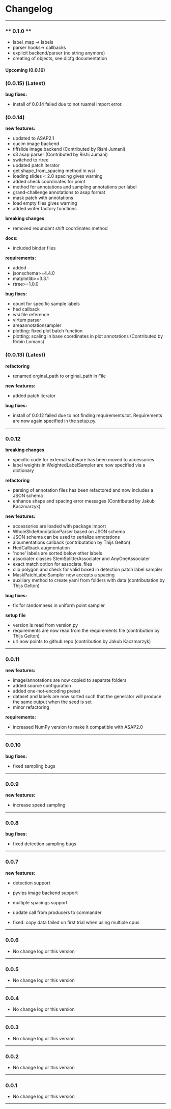 # Changelog
---

### ** 0.1.0 **

 - label_map -> labels
 - parser hooks-> callbacks
 - explicit backend/parser (no string anymore)
 - creating of objects, see dicfg documentation
  

#### **Upcoming** (0.0.16)  


### (0.0.15) (**Latest**)

**bug fixes:**
- install of 0.0.14 failed due to not ruamel import error. 


### (0.0.14)

**new features:**
- updated to ASAP2.1
- cucim image backend
- tiffslide image backend  (Contributed by Rishi Jumani)
- s3 asap parser  (Contributed by Rishi Jumani)
- switched to rtree 
- updated patch iterator
- get shape_from_spacing method in wsi
- loading slides < 2.0 spacing gives warning
- added check coordinates for point
- method for annotations and sampling annotations per label
- grand-challenge annotations to asap format
- mask patch with annotations
- load empty files gives warning
- added writer factory functions


**breaking changes**
- removed redundant shift coordinates method

**docs:**
- included binder files

**requirements:**
 - added
  - jsonschema>=4.4.0
  - matplotlib>=3.3.1
  - rtree>=1.0.0

**bug fixes:**
- count for specific sample labels
- hed callback  
- wsi file reference
- virtum parser
- areaannotationsampler
- plotting: fixed plot batch function
- plotting: scaling in base coordinates in plot annotations (Contributed by Robin Lomans)


### (0.0.13) (**Latest**)

**refactoring**
- renamed orginal_path to original_path in File

**new features:**
- added patch iterator

**bug fixes:**
- install of 0.0.12 failed due to not finding requirements.txt. Requirements are now again specified in the setup.py. 

---

### 0.0.12 

**breaking changes**
 - specific code for external software has been moved to accessories
-  label weights in WeightedLabelSampler are now specified via a dictionary

**refactoring**
 - parsing of annotation files has been refactored and now includes a JSON schema
 - enhance shape and spacing error messages (Contributed by Jakub Kaczmarzyk)
  
**new features:**
 - accessories are loaded with package import
 - WholeSlideAnnotationParser based on JSON schema
 - JSON schema can be used to serialize annotations
 - albumentations callback (contributation by Thijs Gelton)
 - HedCallback augmentation
 - 'none' labels are sorted below other labels
 - associater classes StemSplitterAssociater and AnyOneAssociater
 - exact match option for associate_files
 - clip polygon and check for valid boxed in detection patch label sampler
 - MaskPatchLabelSampler now accepts a spacing
 - auxiliary method to create yaml from folders with data (contributation by Thijs Gelton)
 
**bug fixes:**
 - fix for randomness in uniform point sampler 

**setup file**
 - version is read from version.py
 - requirements are now read from the requirements file (contribution by Thijs Gelton)
 - url now points to github repo (contribution by Jakub Kaczmarzyk)
  
---

### 0.0.11

**new features:**
 - image/annotations are now copied to separate folders
 - added source configuration 
 - added one-hot-encoding preset
 - dataset and labels are now sorted such that the generator will produce the same output when the seed is set
 - minor refactoring

**requirements:**
 - increased NumPy version to make it compatible with ASAP2.0

---

### 0.0.10
**bug fixes:**
 - fixed sampling bugs

---

### 0.0.9
**new features:**
 - increase speed sampling

---

### 0.0.8 
**bug fixes:**
 - fixed detection sampling bugs 

---

### 0.0.7
**new features:**
 - detection support
 - pyvips image backend support
 - multiple spacings support
 - update call from producers to commander

 - fixed: copy data failed on first trial when using multiple cpus

---
### 0.0.6 
 - No change log or this version
---
### 0.0.5

- No change log or this version
---
### 0.0.4
- No change log or this version
---
### 0.0.3
- No change log or this version
---
### 0.0.2
- No change log or this version
---
### 0.0.1
- No change log or this version
---

<!-- 
**new features:**

**bug fixes:**

**depreciations:** -->
